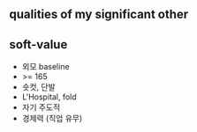 ## qualities of my significant other

## soft-value
+ 외모 baseline
+ \>= 165
+ 숏컷, 단발
+ L'Hospital, fold
+ 자기 주도적
+ 경제력 (직업 유무)
